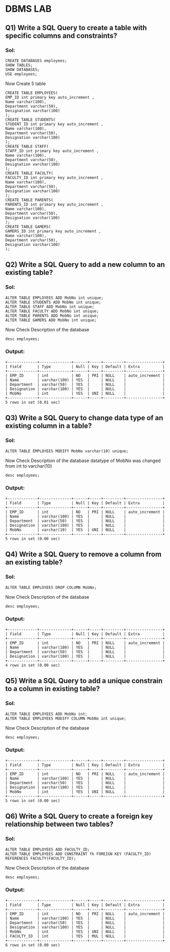 # DBMS LAB
## Q1) Write a SQL Query to create a  table with specific columns and constraints?
### Sol:
```
CREATE DATABASES employees;
SHOW TABLES;
SHOW DATABASES;
USE employees;
```
Now Create 5 table
```
CREATE TABLE EMPLOYEES(
EMP_ID int primary key auto_increment ,
Name varchar(100),
Department varchar(50),
Designation varchar(100)
);
CREATE TABLE STUDENTS(
STUDENT_ID int primary key auto_increment ,
Name varchar(100),
Department varchar(50),
Designation varchar(100)
);
CREATE TABLE STAFF(
STAFF_ID int primary key auto_increment ,
Name varchar(100),
Department varchar(50),
Designation varchar(100)
);
CREATE TABLE FACULTY(
FACULTY_ID int primary key auto_increment ,
Name varchar(100),
Department varchar(50),
Designation varchar(100)
);
CREATE TABLE PARENTS(
PARENTS_ID int primary key auto_increment ,
Name varchar(100),
Department varchar(50),
Designation varchar(100)
);
CREATE TABLE GAMERS(
GAMERS_ID int primary key auto_increment ,
Name varchar(100),
Department varchar(50),
Designation varchar(100)
);
```
## Q2) Write a SQL Query to add a new column to an existing table?
### Sol:
```
ALTER TABLE EMPLOYEES ADD MobNo int unique;
ALTER TABLE STUDENTS ADD MobNo int unique;
ALTER TABLE STAFF ADD MobNo int unique;
ALTER TABLE FACULTY ADD MobNo int unique;
ALTER TABLE PARENTS ADD MobNo int unique;
ALTER TABLE GAMERS ADD MobNo int unique;
```
Now Check Description of the database
```
desc employees;
```
### Output:
```
+-------------+--------------+------+-----+---------+----------------+
| Field       | Type         | Null | Key | Default | Extra          |
+-------------+--------------+------+-----+---------+----------------+
| EMP_ID      | int          | NO   | PRI | NULL    | auto_increment |
| Name        | varchar(100) | YES  |     | NULL    |                |
| Department  | varchar(50)  | YES  |     | NULL    |                |
| Designation | varchar(100) | YES  |     | NULL    |                |
| MobNo       | int          | YES  | UNI | NULL    |                |
+-------------+--------------+------+-----+---------+----------------+
5 rows in set (0.01 sec)
```
## Q3) Write a SQL Query to change data type of an existing column in a table?
### Sol:
```
ALTER TABLE EMPLOYEES MODIFY MobNo varchar(10) unique;
```
Now Check Description of the database datatype of MobNo was changed from int to varchar(10)
```
desc employees;
```
### Output:
```
+-------------+--------------+------+-----+---------+----------------+
| Field       | Type         | Null | Key | Default | Extra          |
+-------------+--------------+------+-----+---------+----------------+
| EMP_ID      | int          | NO   | PRI | NULL    | auto_increment |
| Name        | varchar(100) | YES  |     | NULL    |                |
| Department  | varchar(50)  | YES  |     | NULL    |                |
| Designation | varchar(100) | YES  |     | NULL    |                |
| MobNo       | varchar(10)  | YES  | UNI | NULL    |                |
+-------------+--------------+------+-----+---------+----------------+
5 rows in set (0.00 sec)
```
## Q4) Write a SQL Query to remove a column from an existing table?
### Sol:
```
ALTER TABLE EMPLOYEES DROP COLUMN MobNo;
```
Now Check Description of the database
```
desc employees;
```
### Output:
```
+-------------+--------------+------+-----+---------+----------------+
| Field       | Type         | Null | Key | Default | Extra          |
+-------------+--------------+------+-----+---------+----------------+
| EMP_ID      | int          | NO   | PRI | NULL    | auto_increment |
| Name        | varchar(100) | YES  |     | NULL    |                |
| Department  | varchar(50)  | YES  |     | NULL    |                |
| Designation | varchar(100) | YES  |     | NULL    |                |
+-------------+--------------+------+-----+---------+----------------+
4 rows in set (0.00 sec)
```
## Q5) Write a SQL Query to add a unique constrain to a column in existing table?
### Sol:
```
ALTER TABLE EMPLOYEES ADD MobNo int;
ALTER TABLE EMPLOYEES MODIFY COLUMN MobNo int unique;
```
Now Check Description of the database
```
desc employees;
```
### Output:
```
+-------------+--------------+------+-----+---------+----------------+
| Field       | Type         | Null | Key | Default | Extra          |
+-------------+--------------+------+-----+---------+----------------+
| EMP_ID      | int          | NO   | PRI | NULL    | auto_increment |
| Name        | varchar(100) | YES  |     | NULL    |                |
| Department  | varchar(50)  | YES  |     | NULL    |                |
| Designation | varchar(100) | YES  |     | NULL    |                |
| MobNo       | int          | YES  | UNI | NULL    |                |
+-------------+--------------+------+-----+---------+----------------+
5 rows in set (0.00 sec)
```
## Q6) Write a SQL Query to create a foreign key relationship between two tables?
### Sol:
```
ALTER TABLE EMPLOYEES ADD FACULTY_ID;
ALTER TABLE EMPLOYEES ADD CONSTRAINT fk FOREIGN KEY (FACULTY_ID) REFERENCES FACULTY(FACULTY_ID);
```
Now Check Description of the database
```
desc employees;
```
### Output:
```
+-------------+--------------+------+-----+---------+----------------+
| Field       | Type         | Null | Key | Default | Extra          |
+-------------+--------------+------+-----+---------+----------------+
| EMP_ID      | int          | NO   | PRI | NULL    | auto_increment |
| Name        | varchar(100) | YES  |     | NULL    |                |
| Department  | varchar(50)  | YES  |     | NULL    |                |
| Designation | varchar(100) | YES  |     | NULL    |                |
| MobNo       | int          | YES  | UNI | NULL    |                |
| FACULTY_ID  | int          | YES  | MUL | NULL    |                |
+-------------+--------------+------+-----+---------+----------------+
6 rows in set (0.00 sec)
```


